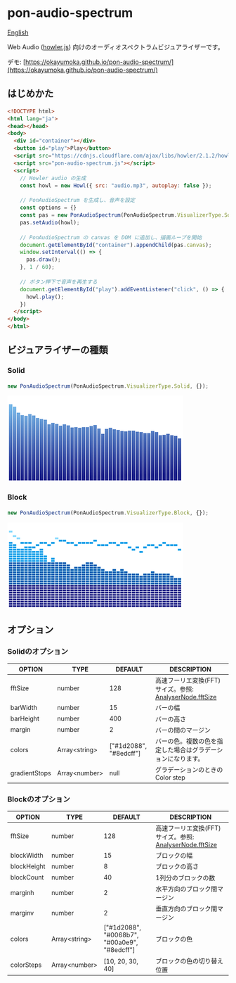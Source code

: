 # pon-audio-spectrum
[English](./README.en.md)

Web Audio ([howler.js](https://howlerjs.com/)) 向けのオーディオスペクトラムビジュアライザーです。

デモ: [https://okayumoka.github.io/pon-audio-spectrum/](https://okayumoka.github.io/pon-audio-spectrum/)

## はじめかた

```html
<!DOCTYPE html>
<html lang="ja">
<head></head>
<body>
  <div id="container"></div>
  <button id="play">Play</button>
  <script src="https://cdnjs.cloudflare.com/ajax/libs/howler/2.1.2/howler.js"></script>
  <script src="pon-audio-spectrum.js"></script>
  <script>
    // Howler audio の生成
    const howl = new Howl({ src: "audio.mp3", autoplay: false });

    // PonAudioSpectrum を生成し、音声を設定
    const options = {}
    const pas = new PonAudioSpectrum(PonAudioSpectrum.VisualizerType.Solid, options);
    pas.setAudio(howl);

    // PonAudioSpectrum の canvas を DOM に追加し、描画ループを開始
    document.getElementById("container").appendChild(pas.canvas);
    window.setInterval(() => {
      pas.draw();
    }, 1 / 60);

    // ボタン押下で音声を再生する
    document.getElementById("play").addEventListener("click", () => {
      howl.play();
    })
  </script>
</body>
</html>
```

## ビジュアライザーの種類

### Solid

```javascript
new PonAudioSpectrum(PonAudioSpectrum.VisualizerType.Solid, {});
```

![Type solid](images/type-solid.png)

### Block

```javascript
new PonAudioSpectrum(PonAudioSpectrum.VisualizerType.Block, {});
```

![Type block](images/type-block.png)

## オプション

### Solidのオプション

| OPTION | TYPE | DEFAULT | DESCRIPTION |
|--------|------|---------|-------------|
| fftSize       | number | 128 | 高速フーリエ変換(FFT) サイズ。参照: [AnalyserNode.fftSize](https://developer.mozilla.org/en-US/docs/Web/API/AnalyserNode/fftSize) |
| barWidth      | number | 15 | バーの幅 |
| barHeight     | number | 400 | バーの高さ |
| margin        | number | 2 | バーの間のマージン |
| colors        | Array\<string\>| ["#1d2088", "#8edcff"] | バーの色。複数の色を指定した場合はグラデーションになります。 |
| gradientStops | Array\<number\> | null | グラデーションのときの Color step |

### Blockのオプション

| OPTION | TYPE | DEFAULT | DESCRIPTION |
|--------|------|---------|-------------|
| fftSize     | number | 128 | 高速フーリエ変換(FFT) サイズ。参照: [AnalyserNode.fftSize](https://developer.mozilla.org/en-US/docs/Web/API/AnalyserNode/fftSize) |
| blockWidth  | number | 15 | ブロックの幅 |
| blockHeight | number | 8  | ブロックの高さ |
| blockCount  | number | 40 | 1列分のブロックの数 |
| marginh     | number | 2  | 水平方向のブロック間マージン |
| marginv     | number | 2  | 垂直方向のブロック間マージン |
| colors      | Array\<string\> | ["#1d2088", "#0068b7", "#00a0e9", "#8edcff"] | ブロックの色 |
| colorSteps  | Array\<number\> | [10, 20, 30, 40] | ブロックの色の切り替え位置 |
